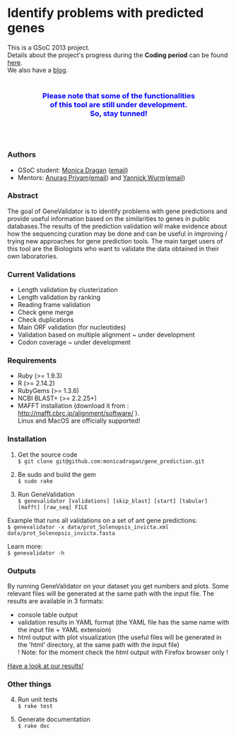 Identify problems with predicted genes
===============

This is a GSoC 2013 project.<br>
Details about the project's progress during the **Coding period** can be found [here](https://github.com/monicadragan/gene_prediction/wiki/Project-Diary).<br>
We also have a [blog](http://gene-prediction.blogspot.ro/).<br><br>
<h3><div align = center><font color="blue">Please note that some of the functionalities<br> of this tool are still under development.<br> So, stay tunned!</font></div></h3>
<br><br>

### Authors

* GSoC student: [Monica Dragan](http://swarm.cs.pub.ro/~mdragan/gsoc2013/Monica_Dragan_CV.pdf) ([email](mailto:monica.dragan@cti.pub.ro))
* Mentors: [Anurag Priyam](https://plus.google.com/114122400102590087616/about)([email](mailto:anurag08priyam@gmail.com)) and [Yannick Wurm](http://yannick.poulet.org/)([email](mailto:y.wurm@qmul.ac.uk))

### Abstract
The goal of GeneValidator is to identify problems with gene predictions and provide useful information based on the similarities to genes in public databases.The results of the prediction validation will make evidence about how the sequencing curation may be done and can be useful in improving / trying new approaches for gene prediction tools. The main target users of this tool are the Biologists who want to validate the data obtained in their own laboratories.

### Current Validations
* Length validation by clusterization
* Length validation by ranking
* Reading frame validation
* Check gene merge
* Check duplications
* Main ORF validation (for nucleotides)
* Validation based on multiple alignment ~ under development
* Codon coverage ~ under development

### Requirements
* Ruby (>= 1.9.3)
* R (>= 2.14.2)
* RubyGems (>= 1.3.6)
* NCBI BLAST+ (>= 2.2.25+)
* MAFFT installation (download it from : http://mafft.cbrc.jp/alignment/software/ ).<br>
Linux and MacOS are officially supported!

### Installation
1. Get the source code<br>
`$ git clone git@github.com:monicadragan/gene_prediction.git`

2. Be sudo and build the gem<br>
`$ sudo rake`

3. Run GeneValidation<br>
`$ genevalidator [validations] [skip_blast] [start] [tabular] [mafft] [raw_seq] FILE` 

Example that runs all validations on a set of ant gene predictions:<br>
`$ genevalidator -x data/prot_Solenopsis_invicta.xml data/prot_Solenopsis_invicta.fasta`

Learn more:<br>
`$ genevalidator -h`

### Outputs
By running GeneValidator on your dataset you get numbers and plots. Some relevant files will be generated at the same path with the input file. The results are available in 3 formats:
* console table output 
* validation results in YAML format (the YAML file has the same name with the input file + YAML extension) 
* html output with plot visualization (the useful files will be generated in the 'html' directory, at the same path with the input file)<br>
! Note: for the moment check the html output with Firefox browser only !

[Have a look at our results!](http://swarm.cs.pub.ro/~mdragan/gsoc2013/output/protein_merge/html/ )

### Other things

4. Run unit tests<br>
`$ rake test`

5. Generate documentation<br>
`$ rake doc`


 


